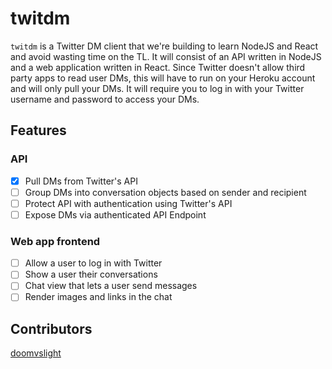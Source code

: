 # twitdm
`twitdm` is a Twitter DM client that we're building to learn NodeJS and React and avoid wasting time on the TL.
It will consist of an API written in NodeJS and a web application written in React.
Since Twitter doesn't allow third party apps to read user DMs, this will have to run on your Heroku account and will only pull your DMs.
It will require you to log in with your Twitter username and password to access your DMs.

## Features

### API
- [x] Pull DMs from Twitter's API
- [ ] Group DMs into conversation objects based on sender and recipient
- [ ] Protect API with authentication using Twitter's API
- [ ] Expose DMs via authenticated API Endpoint

### Web app frontend
- [ ] Allow a user to log in with Twitter
- [ ] Show a user their conversations
- [ ] Chat view that lets a user send messages
- [ ] Render images and links in the chat

## Contributors
[doomvslight](https://github.com/doomvslight)
  
